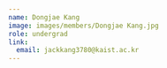 ```yaml
---
name: Dongjae Kang
image: images/members/Dongjae Kang.jpg
role: undergrad
link:
  email: jackkang3780@kaist.ac.kr
---
```

